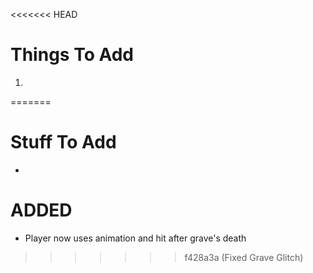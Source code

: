 <<<<<<< HEAD
# Things To Add
1.  
=======
# Stuff To Add
- 

# ADDED
- Player now uses animation and hit after grave's death
>>>>>>> f428a3a (Fixed Grave Glitch)
